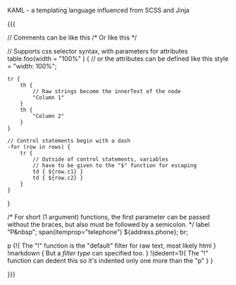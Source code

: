 KAML - a templating language influenced from SCSS and Jinja


{{{


// Comments can be like this
/*
	Or like this
*/

// Supports css selector syntax, with parameters for attributes
table.foo(width = "100%" ) {
	// or the attributes can be defined like this
	style = "width: 100%";
	
	tr {
		th {
			// Raw strings become the innerText of the node
			"Column 1"
		}
		th {
			"Column 2"
		}
	}
	
	// Control statements begin with a dash
	-for (row in rows) {
		tr {
			// Outside of control statements, variables 
			// have to be given to the "$" function for escaping
			td { ${row.c1} }
			td { ${row.c2} }
		}
	}
}

/* For short (1 argument) functions, the first parameter can be passed without
   the braces, but also must be followed by a semicolon.
*/
label "P&nbsp"; span(itemprop="telephone") ${address.phone}; br;

p {!{
	The "!" function is the "default" filter for raw text, most likely html
	}
	!markdown {
		But a _filter type_ can specified too.
	}
	!(dedent=1){
		The "!" function can dedent this so it's indented only one more than the "p"
	}
}

}}}
